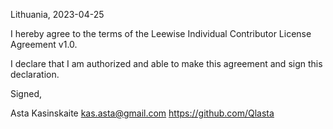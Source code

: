 Lithuania, 2023-04-25

I hereby agree to the terms of the Leewise Individual Contributor License
Agreement v1.0.

I declare that I am authorized and able to make this agreement and sign this
declaration.

Signed,

Asta Kasinskaite kas.asta@gmail.com https://github.com/Qlasta
